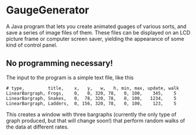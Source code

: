 GaugeGenerator
==============

A Java program that lets you create animated guages of various sorts, and save a series of image files of them. These files can be displayed on an LCD picture frame or computer screen saver, yielding the appearance of some kind of control panel.


No programming necessary!
-------------------------
The input to the program is a simple text file, like this

```
# type,         title,    x,   y,   w,   h, min, max, update, walk
LinearBargraph, Frogs,    0,   0, 320, 78,   0, 100,    345,    5
LinearBargraph, Snakes,   0,  78, 320, 78,   0, 100,   1234,    5
LinearBargraph, Ladders,  0, 156, 320, 78,   0, 100,    123,    5
```

This creates a window with three bargraphs (currently the only type of graph produced, but that will change soon!)
that perform random walks of the data at different rates.

